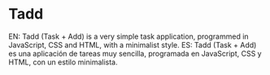# Tadd
EN: Tadd (Task + Add) is a very simple task application, programmed in JavaScript, CSS and HTML, with a minimalist style. 
ES: Tadd (Task + Add) es una aplicación de tareas muy sencilla, programada en JavaScript, CSS y HTML, con un estilo minimalista. 
